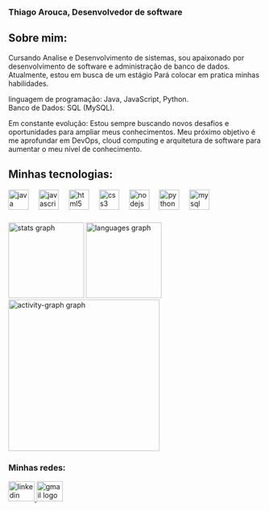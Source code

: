 ### Thiago Arouca, Desenvolvedor de software

## Sobre mim:

<div>
  <p>
    Cursando Analise e Desenvolvimento de sistemas, sou apaixonado por
desenvolvimento de software e administração de banco de dados.
Atualmente, estou em busca de um estágio Pará colocar em pratica minhas habilidades.

linguagem de programação: Java, JavaScript, Python. <br> 
Banco de Dados: SQL (MySQL).

Em constante evolução:
Estou sempre buscando novos desafios e oportunidades para ampliar meus conhecimentos. Meu próximo objetivo é me aprofundar em DevOps, cloud computing e arquitetura de software para aumentar o meu nível de conhecimento.
  </p>
</div>

## Minhas tecnologias:
<div align="left">
  <img src="https://cdn.jsdelivr.net/gh/devicons/devicon/icons/java/java-original.svg" height="40" alt="java logo"  />
  <img width="12" />
  <img src="https://cdn.jsdelivr.net/gh/devicons/devicon/icons/javascript/javascript-original.svg" height="40" alt="javascript logo"  />
  <img width="12" />
  <img src="https://cdn.jsdelivr.net/gh/devicons/devicon/icons/html5/html5-original.svg" height="40" alt="html5 logo"  />
  <img width="12" />
  <img src="https://cdn.jsdelivr.net/gh/devicons/devicon/icons/css3/css3-original.svg" height="40" alt="css3 logo"  />
  <img width="12" />
  <img src="https://cdn.jsdelivr.net/gh/devicons/devicon/icons/nodejs/nodejs-original.svg" height="40" alt="nodejs logo"  />
  <img width="12" />
  <img src="https://cdn.jsdelivr.net/gh/devicons/devicon/icons/python/python-original.svg" height="40" alt="python logo"  />
  <img width="12" />
  <img src="https://cdn.jsdelivr.net/gh/devicons/devicon/icons/mysql/mysql-original.svg" height="40" alt="mysql logo"  />
</div>

###

  <img src="https://github-readme-stats.vercel.app/api?username=Thiagoarouca&hide_title=false&hide_rank=false&show_icons=true&include_all_commits=true&count_private=true&disable_animations=false&theme=dracula&locale=en&hide_border=false&order=1" height="150" alt="stats graph"  />
  <img src="https://github-readme-stats.vercel.app/api/top-langs?username=Thiagoarouca&locale=en&hide_title=false&layout=compact&card_width=320&langs_count=5&theme=dracula&hide_border=false&order=2" height="150" alt="languages graph"  />
  <img src="https://github-readme-activity-graph.vercel.app/graph?username=Thiagoarouca&radius=16&theme=react&area=true&order=5" height="300" alt="activity-graph graph"  />
</div>

### Minhas redes:
<div align="left">
  <a href="www.linkedin.com/in/thiago-arouca-dev" target="_blank">
    <img src="https://raw.githubusercontent.com/maurodesouza/profile-readme-generator/master/src/assets/icons/social/linkedin/default.svg" width="52" height="40" alt="linkedin logo"  />
  </a>
  <a href="thiagoarouca24@gmail.com" target="_blank">
    <img src="https://raw.githubusercontent.com/maurodesouza/profile-readme-generator/master/src/assets/icons/social/gmail/default.svg" width="52" height="40" alt="gmail logo"  />
  </a>
</div>

###
